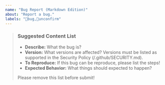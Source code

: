 ```yaml
---
name: "Bug Report (Markdown Edition)"
about: "Report a bug."
labels: "🐛bug,🔵unconfirm"
---
```

> ### Suggested Content List
>
> - **Describe:** What the bug is?
> - **Version:** What versions are affected? Versions must be listed as supported in the Security Policy (/.github/SECURITY.md).
> - **To Reproduce:** If this bug can be reproduce, please list the steps!
> - **Expected Behavior:** What things should expected to happen?
>
> Please remove this list before submit!

